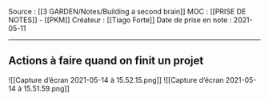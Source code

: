 Source : [[3 GARDEN/Notes/Building a second brain]]
MOC : [[PRISE DE NOTES]] - [[PKM]]
Créateur : [[Tiago Forte]]
Date de prise en note : 2021-05-11
***

## Actions à faire quand on finit un projet
![[Capture d’écran 2021-05-14 à 15.52.15.png]]
![[Capture d’écran 2021-05-14 à 15.51.59.png]]